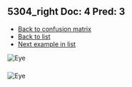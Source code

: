 ## 5304_right Doc: 4 Pred: 3
- [Back to confusion matrix](https://github.com/juliandewit/kaggle_retinopathy/blob/master/matrix.md)
- [Back to list](https://github.com/juliandewit/kaggle_retinopathy/blob/master/lists/43/list.md)
- [Next example in list](https://github.com/juliandewit/kaggle_retinopathy/blob/master/lists/43/58/5838_left.md)

![Eye](https://retinopaty.blob.core.windows.net/size1024/5304_right_4.jpeg)

### 

![Eye]()
